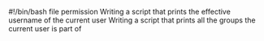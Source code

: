 #!/bin/bash
file permission
Writing a script that prints the effective username of the current user
Writing a script that prints all the groups the current user is part of
